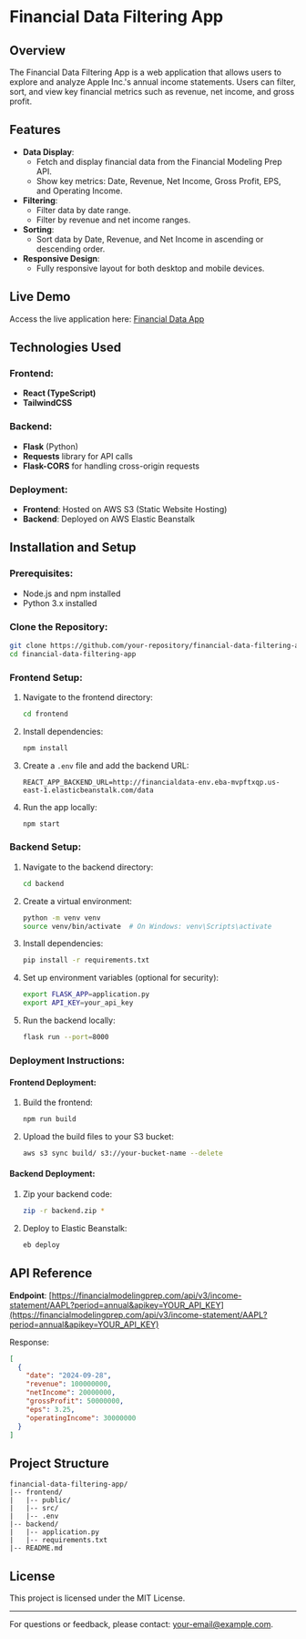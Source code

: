 # Financial Data Filtering App

## Overview
The Financial Data Filtering App is a web application that allows users to explore and analyze Apple Inc.'s annual income statements. Users can filter, sort, and view key financial metrics such as revenue, net income, and gross profit.

## Features
- **Data Display**:
  - Fetch and display financial data from the Financial Modeling Prep API.
  - Show key metrics: Date, Revenue, Net Income, Gross Profit, EPS, and Operating Income.
- **Filtering**:
  - Filter data by date range.
  - Filter by revenue and net income ranges.
- **Sorting**:
  - Sort data by Date, Revenue, and Net Income in ascending or descending order.
- **Responsive Design**:
  - Fully responsive layout for both desktop and mobile devices.

## Live Demo
Access the live application here: [Financial Data App](http://financialdataapp.s3-website-us-east-1.amazonaws.com/)

## Technologies Used
### Frontend:
- **React (TypeScript)**
- **TailwindCSS**

### Backend:
- **Flask** (Python)
- **Requests** library for API calls
- **Flask-CORS** for handling cross-origin requests

### Deployment:
- **Frontend**: Hosted on AWS S3 (Static Website Hosting)
- **Backend**: Deployed on AWS Elastic Beanstalk

## Installation and Setup
### Prerequisites:
- Node.js and npm installed
- Python 3.x installed

### Clone the Repository:
```bash
git clone https://github.com/your-repository/financial-data-filtering-app.git
cd financial-data-filtering-app
```

### Frontend Setup:
1. Navigate to the frontend directory:
   ```bash
   cd frontend
   ```
2. Install dependencies:
   ```bash
   npm install
   ```
3. Create a `.env` file and add the backend URL:
   ```env
   REACT_APP_BACKEND_URL=http://financialdata-env.eba-mvpftxqp.us-east-1.elasticbeanstalk.com/data
   ```
4. Run the app locally:
   ```bash
   npm start
   ```

### Backend Setup:
1. Navigate to the backend directory:
   ```bash
   cd backend
   ```
2. Create a virtual environment:
   ```bash
   python -m venv venv
   source venv/bin/activate  # On Windows: venv\Scripts\activate
   ```
3. Install dependencies:
   ```bash
   pip install -r requirements.txt
   ```
4. Set up environment variables (optional for security):
   ```bash
   export FLASK_APP=application.py
   export API_KEY=your_api_key
   ```
5. Run the backend locally:
   ```bash
   flask run --port=8000
   ```

### Deployment Instructions:
#### Frontend Deployment:
1. Build the frontend:
   ```bash
   npm run build
   ```
2. Upload the build files to your S3 bucket:
   ```bash
   aws s3 sync build/ s3://your-bucket-name --delete
   ```

#### Backend Deployment:
1. Zip your backend code:
   ```bash
   zip -r backend.zip *
   ```
2. Deploy to Elastic Beanstalk:
   ```bash
   eb deploy
   ```

## API Reference
**Endpoint**: [https://financialmodelingprep.com/api/v3/income-statement/AAPL?period=annual&apikey=YOUR_API_KEY](https://financialmodelingprep.com/api/v3/income-statement/AAPL?period=annual&apikey=YOUR_API_KEY)

Response:
```json
[
  {
    "date": "2024-09-28",
    "revenue": 100000000,
    "netIncome": 20000000,
    "grossProfit": 50000000,
    "eps": 3.25,
    "operatingIncome": 30000000
  }
]
```

## Project Structure
```
financial-data-filtering-app/
|-- frontend/
|   |-- public/
|   |-- src/
|   |-- .env
|-- backend/
|   |-- application.py
|   |-- requirements.txt
|-- README.md
```
## License
This project is licensed under the MIT License.

---

For questions or feedback, please contact: [your-email@example.com](mailto:poojashanmugananthan23@gmail.com).

